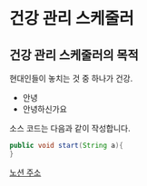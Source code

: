 # 건강 관리 스케줄러
## 건강 관리 스케줄러의 목적
현대인들이 놓치는 것 중 하나가 건강.
* 안녕
 * 안녕하신가요 
  
소스 코드는 다음과 같이 작성합니다.
```java
public void start(String a){
}
```

[노션 주소](www.notion.so)

